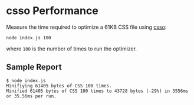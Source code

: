 # csso Performance

Measure the time required to optimize a 61KB CSS file using [csso](https://github.com/css/csso):

    node index.js 100

where `100` is the number of times to run the optimizer.

## Sample Report

    $ node index.js
    Minifiying 61405 bytes of CSS 100 times.
    Minified 61405 bytes of CSS 100 times to 43728 bytes (-29%) in 3556ms or 35.56ms per run.
